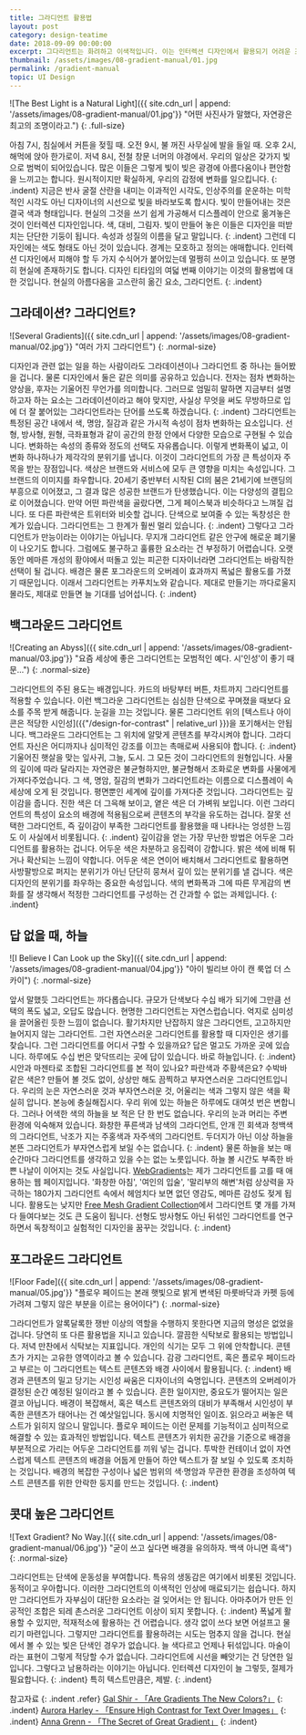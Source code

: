 ```yaml
---
title: 그라디언트 활용법
layout: post
category: design-teatime
date: 2018-09-09 00:00:00
excerpt: 그다리언트는 화려하고 이색적입니다. 이는 인터렉션 디자인에서 활용되기 어려운 조건입니다. 두 가지 활용법에 대해 알아보겠습니다.
thumbnail: /assets/images/08-gradient-manual/01.jpg
permalink: /gradient-manual
topic: UI Design
---
```

![The Best Light is a Natural Light]({{ site.cdn_url | append: '/assets/images/08-gradient-manual/01.jpg'}} "어떤 사진사가 말했다, 자연광은 최고의 조명이라고.")
{: .full-size}

아침 7시, 침실에서 커튼을 젖힐 때. 오전 9시, 불 꺼진 사무실에 발을 들일 때. 오후 2시, 해먹에 앉아 한가로이. 저녁 8시, 전철 창문 너머의 야경에서. 우리의 일상은 갖가지 빛으로 범벅이 되어있습니다. 많은 이들은 그렇게 빛이 빚은 광경에 아름다움이나 편안함을 느끼고는 합니다. 원시적이지만 확실하게, 우리의 감정에 변화를 일으킵니다.
{: .indent}
지금은 반사 굴절 산란을 내미는 이과적인 시각도, 인상주의를 운운하는 미학적인 시각도 아닌 디자이너의 시선으로 빛을 바라보도록 합시다. 빛이 만들어내는 것은 결국 색과 형태입니다. 현실의 그것을 쓰기 쉽게 가공해서 디스플레이 안으로 옮겨놓은 것이 인터렉션 디자인입니다. 색, 대비, 그림자. 빛이 만들어 놓은 이들은 디자인을 떠받치는 단단한 기둥이 됩니다. 속성과 성질의 이름을 달고 말입니다.
{: .indent}
그런데 디자인에는 색도 형태도 아닌 것이 있습니다. 경계는 모호하고 정의는 애매합니다. 인터렉션 디자인에서 피해야 할 두 가지 수식어가 붙어있는데 멀쩡히 쓰이고 있습니다. 또 분명히 현실에 존재하기도 합니다. 디자인 티타임의 여덟 번째 이야기는 이것의 활용법에 대한 것입니다. 현실의 아름다움을 고스란히 옮긴 요소, 그라디언트.
{: .indent}

## 그라데이션? 그라디언트?

![Several Gradients]({{ site.cdn_url | append: '/assets/images/08-gradient-manual/02.jpg'}} "여러 가지 그라디언트")
{: .normal-size}

디자인과 관련 없는 일을 하는 사람이라도 그라데이션이나 그라디언트 중 하나는 들어봤을 겁니다. 물론 디자인에서 둘은 같은 의미를 공유하고 있습니다. 전자는 점차 변화하는 양상을, 후자는 기울어진 무언가를 의미합니다. 그러므로 엄밀히 말하면 지금부터 설명하고자 하는 요소는 그라데이션이라고 해야 맞지만, 사실상 무엇을 써도 무방하므로 입에 더 잘 붙어있는 그라디언트라는 단어를 쓰도록 하겠습니다.
{: .indent}
그라디언트는 특정된 공간 내에서 색, 명암, 질감과 같은 가시적 속성이 점차 변화하는 요소입니다. 선형, 방사형, 원형, 극좌표형과 같이 공간의 한정 안에서 다양한 모습으로 구현될 수 있습니다. 변화하는 속성의 종류와 정도의 선택도 자유롭습니다. 이렇게 변화폭이 넓고, 이 변화 하나하나가 제각각의 분위기를 냅니다. 이것이 그라디언트의 가장 큰 특성이자 주목을 받는 장점입니다. 색상은 브랜드와 서비스에 모두 큰 영향을 미치는 속성입니다. 그 브랜드의 이미지를 좌우합니다. 20세기 중반부터 시작된 CI의 붐은 21세기에 브랜딩의 부흥으로 이어졌고, 그 결과 많은 성공한 브랜드가 탄생했습니다. 이는 다양성의 결핍으로 이어졌습니다. 만약 어떤 파란색을 골랐다면, 그게 페이스북과 비슷하다고 느껴질 겁니다. 또 다른 파란색은 트위터와 비슷할 겁니다. 단색으로 보여줄 수 있는 독창성은 한계가 있습니다. 그라디언트는 그 한계가 훨씬 멀리 있습니다.
{: .indent}
그렇다고 그라디언트가 만능이라는 이야기는 아닙니다. 무지개 그라디언트 같은 안구에 해로운 폐기물이 나오기도 합니다. 그럼에도 불구하고 훌륭한 요소라는 건 부정하기 어렵습니다. 오랫동안 메마른 개성의 황야에서 떠돌고 있는 피곤한 디자이너라면 그라디언트는 바람직한 선택이 될 겁니다. 배경은 물론 포그라운드의 오버레이 효과까지 폭넓은 활용도를 가졌기 때문입니다. 이래서 그라디언트는 카푸치노와 같습니다. 제대로 만들기는 까다로울지 몰라도, 제대로 만들면 늘 기대를 넘어섭니다.
{: .indent}

## 백그라운드 그라디언트

![Creating an Abyss]({{ site.cdn_url | append: '/assets/images/08-gradient-manual/03.jpg'}} "요즘 세상에 좋은 그라디언트는 모범적인 예다. 시'인성'이 좋기 때문…")
{: .normal-size}

그라디언트의 주된 용도는 배경입니다. 카드의 바탕부터 버튼, 차트까지 그라디언트를 적용할 수 있습니다. 이런 백그라운 그라디언트는 심심한 단색으로 꾸며졌을 때보다 요소를 주목 받게 해줍니다. 눈길을 끄는 것입니다. 물론 그라디언트 위의 [텍스트나 아이콘은 적당한 시인성]({{"/design-for-contrast" | relative_url }})을 포기해서는 안됩니다. 백그라운드 그라디언트는 그 위치에 알맞게 콘텐츠를 부각시켜야 합니다. 그라디언트 자신은 어디까지나 심미적인 강조를 이끄는 촉매로써 사용되야 합니다.
{: .indent}
기울어진 햇살을 맞는 잎사귀, 그늘, 도시. 그 모든 것이 그라디언트의 원형입니다. 사물의 깊이에 따라 달라지는 자연광은 불균형하지만, 불균형해서 조화로운 변화를 사물에게 가져다주었습니다. 그 색, 명암, 질감의 변화가 그라디언트라는 이름으로 디스플레이 속 세상에 오게 된 것입니다. 평면뿐인 세계에 깊이를 가져다준 것입니다. 그라디언트는 깊이감을 줍니다. 진한 색은 더 그윽해 보이고, 옅은 색은 더 가벼워 보입니다. 이런 그라디언트의 특성이 요소의 배경에 적용됨으로써 콘텐츠의 부각을 유도하는 겁니다. 잘못 선택한 그라디언트, 즉 깊이감이 부족한 그라디언트를 활용했을 때 나타나는 엉성한 느낌도 이 사실에서 비롯됩니다.
{: .indent}
깊이감을 얻는 가장 무난한 방법은 어두운 그라디언트를 활용하는 겁니다. 어두운 색은 차분하고 응집력이 강합니다. 밝은 색에 비해 튀거나 확산되는 느낌이 약합니다. 어두운 색은 연이어 배치해서 그라디언트로 활용하면 사방팔방으로 퍼지는 분위기가 아닌 단단히 뭉쳐서 깊이 있는 분위기를 낼 겁니다. 색은 디자인의 분위기를 좌우하는 중요한 속성입니다. 색의 변화폭과 그에 따른 무게감의 변화를 잘 생각해서 적정한 그라디언트를 구성하는 건 간과할 수 없는 과제입니다.
{: .indent}

## 답 없을 때, 하늘

![I Believe I Can Look up the Sky]({{ site.cdn_url | append: '/assets/images/08-gradient-manual/04.jpg'}} "아이 빌리브 아이 캔 룩업 더 스카이")
{: .normal-size}

앞서 말했듯 그라디언트는 까다롭습니다. 규모가 단색보다 수십 배가 되기에 그만큼 선택의 폭도 넓고, 오답도 많습니다. 현명한 그라디언트는 자연스럽습니다. 억지로 심미성을 끌어올린 듯한 느낌이 없습니다. 활기차지만 난잡하지 않은 그라디언트, 고고하지만 늘어지지 않는 그라디언트. 그런 자연스러운 그라디언트를 활용할 때 디자인은 생기를 찾습니다. 그런 그라디언트를 어디서 구할 수 있을까요? 답은 멀고도 가까운 곳에 있습니다. 하루에도 수십 번은 맞닥뜨리는 곳에 답이 있습니다. 바로 하늘입니다.
{: .indent}
시안과 마젠타로 조합된 그라디언트를 본 적이 있나요? 파란색과 주황색은요? 수박바 같은 색은? 만들어 볼 것도 없이, 상상만 해도 끔찍하고 부자연스러운 그라디언트입니다. 우리의 눈은 자연스러운 것과 부자연스러운 것, 어울리는 색과 그렇지 않은 색을 확실히 압니다. 본능에 충실해집시다. 우리 위에 있는 하늘은 하루에도 대여섯 번은 변합니다. 그러나 어색한 색의 하늘을 보 적은 단 한 번도 없습니다. 우리의 눈과 머리는 주변 환경에 익숙해져 있습니다. 화창한 푸른색과 남색의 그라디언트, 안개 낀 회색과 청백색의 그라디언트, 낙조가 지는 주홍색과 자주색의 그라디언트. 두더지가 아닌 이상 하늘을 본뜬 그라디언트가 부자연스럽게 보일 수는 없습니다.
{: .indent}
물론 하늘을 보는 매순간마다 그라디언트를 생각하고 있을 수는 없는 노릇입니다. 하늘 볼 시간도 부족한 바쁜 나날이 이어지는 것도 사실입니다. [WebGradients](https://webgradients.com/)는 제가 그라디언트를 고를 때 애용하는 웹 페이지입니다. '화창한 아침', '여인의 입술', '말리부의 해변'처럼 상상력을 자극하는 180가지 그라디언트 속에서 헤엄치다 보면 없던 영감도, 메마른 감성도 젖게 됩니다. 활용도는 낮지만 [Free Mesh Gradient Collection](https://lstore.graphics/meshgradients/)에서 그라디언트 몇 개를 가져다 들여다보는 것도 큰 도움이 됩니다. 선형도 방사형도 아닌 뒤섞인 그라디언트를 연구하면서 독창적이고 실험적인 디자인을 꿈꾸는 것입니다.
{: .indent}

## 포그라운드 그라디언트

![Floor Fade]({{ site.cdn_url | append: '/assets/images/08-gradient-manual/05.jpg'}} "플로우 페이드는 본래 햇빛으로 밝게 변색된 마룻바닥과 카펫 등에 가려져 그렇지 않은 부분을 이르는 용어이다")
{: .normal-size}

그라디언트가 알록달록한 쟁반 이상의 역할을 수행하지 못한다면 지금의 명성은 없었을 겁니다. 당연히 또 다른 활용법을 지니고 있습니다. 깔끔한 식탁보로 활용되는 방법입니다. 저녁 만찬에서 식탁보는 지표입니다. 개인의 식기는 모두 그 위에 안착합니다. 콘텐츠가 가지는 고유한 영역이라고 볼 수 있습니다. 감광 그라디언트, 혹은 플로우 페이드라고 부르는 이 그라디언트는 텍스트 콘텐츠와 배경 사이에서 활용됩니다.
{: .indent}
배경과 콘텐츠의 밀고 당기는 시인성 싸움은 디자이너의 숙명입니다. 콘텐츠의 오버레이가 결정된 순간 예정된 일이라고 볼 수 있습니다. 흔한 일이지만, 중요도가 떨어지는 일은 결코 아닙니다. 배경이 복잡해서, 혹은 텍스트 콘텐츠와의 대비가 부족해서 시인성이 부족한 콘텐츠가 태어나는 건 예삿일입니다. 동시에 치명적인 일이죠. 읽으라고 써놓은 텍스트가 읽히지 않으니 말입니다. 플로우 페이드는 이런 문제를 기능적이고 심미적으로 해결할 수 있는 효과적인 방법입니다. 텍스트 콘텐츠가 위치한 공간을 기준으로 배경을 부분적으로 가리는 어두운 그라디언트를 끼워 넣는 겁니다. 투박한 컨테이너 없이 자연스럽게 텍스트 콘텐츠의 배경을 어둡게 만들어 하얀 텍스트가 잘 보일 수 있도록 조치하는 것입니다. 배경의 복잡한 구성이나 넓은 범위의 색·명암과 무관한 환경을 조성하여 텍스트 콘텐츠를 위한 안락한 둥지를 만드는 것입니다.
{: .indent}

## 콧대 높은 그라디언트

![Text Gradient? No Way.]({{ site.cdn_url | append: '/assets/images/08-gradient-manual/06.jpg'}} "굳이 쓰고 싶다면 배경을 유의하자. 백색 아니면 흑색")
{: .normal-size}

그라디언트는 단색에 운동성을 부여합니다. 특유의 생동감은 여기에서 비롯된 것입니다. 동적이고 우아합니다. 이러한 그라디언트의 이색적인 인상에 매료되기는 쉽습니다. 하지만 그라디언트가 자부심이 대단한 요소라는 걸 잊어서는 안 됩니다. 아마추어가 만든 인공적인 조합은 되레 촌스러운 그라디언트 이상이 되지 못합니다.
{: .indent}
폭넓게 활용할 수 있지만, 적재적소에 활용하는 건 어렵습니다. 생각 없이 쓰다 보면 어설프고 물리기 마련입니다. 그렇지만 그라디언트를 활용하려는 시도는 멈추지 않을 겁니다. 현실에서 볼 수 있는 빛은 단색인 경우가 없습니다. 늘 색다르고 언제나 뒤섞입니다. 마술이라는 표현이 그렇게 적당할 수가 없습니다. 그라디언트에 시선을 빼앗기는 건 당연한 일입니다. 그렇다고 남용하라는 이야기는 아닙니다. 인터렉션 디자인이 늘 그렇듯, 절제가 필요합니다.
{: .indent}
특히 텍스트만큼은, 제발.
{: .indent}

참고자료
{: .indent .refer}
[Gal Shir - 「Are Gradients The New Colors?」](https://medium.muz.li/why-gradients-are-the-new-colors-3d8d42a7a6fc)
{: .indent}
[Aurora Harley - 「Ensure High Contrast for Text Over Images」](https://www.nngroup.com/articles/text-over-images/)
{: .indent}
[Anna Grenn - 「The Secret of Great Gradient」](https://uxplanet.org/the-secret-of-great-gradient-2f2c49ef3968)
{: .indent}